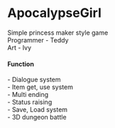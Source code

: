 # ApocalypseGirl
Simple princess maker style game<br>
Programmer - Teddy<br>
Art - Ivy<br>
<H4>Function</H4>
- Dialogue system<br>
- Item get, use system<br>
- Multi ending<br>
- Status raising<br>
- Save, Load system<br>
- 3D dungeon battle<br>
